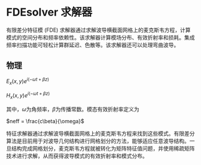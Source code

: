 # FDEsolver 求解器



有限差分特征模 (FDE) 求解器通过求解波导横截面网格上的麦克斯韦方程，计算模式的空间分布和频率依赖性。该求解器计算模场分布、有效折射率和损耗。集成频率扫描功能可轻松计算群延迟、色散等。该求解器还可以处理弯曲波导。

## 物理

$E_x (x,y)e^{i (-\omega t + \beta z)}$

$H_x (x,y)e^{i (-\omega t + \beta z)}$

其中，$\omega$为角频率，$\beta$为传播常数。模态有效折射率定义为

$neff = \frac{c\beta}{\omega}$

特征求解器通过求解波导横截面网格上的麦克斯韦方程来找到这些模式。有限差分算法是目前用于对波导几何结构进行网格划分的方法，能够适应任意波导结构。一旦结构完成网格划分，麦克斯韦方程就被转化为矩阵特征值问题，并使用稀疏矩阵技术进行求解，从而获得波导模式的有效折射率和模式分布。